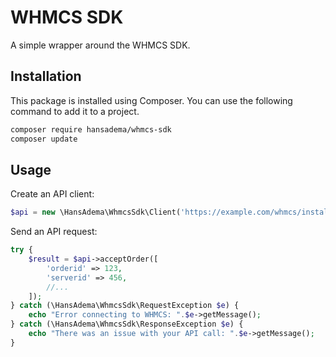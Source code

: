 # WHMCS SDK

A simple wrapper around the WHMCS SDK.

## Installation
This package is installed using Composer. You can use the following command to add it to a project.

```bash
composer require hansadema/whmcs-sdk
composer update
```

## Usage
Create an API client:
```php
$api = new \HansAdema\WhmcsSdk\Client('https://example.com/whmcs/installation/url/', 'myusername', 'mypassword');
```

Send an API request:
```php
try {
    $result = $api->acceptOrder([
        'orderid' => 123,
        'serverid' => 456,
        //...
    ]);
} catch (\HansAdema\WhmcsSdk\RequestException $e) {
    echo "Error connecting to WHMCS: ".$e->getMessage();
} catch (\HansAdema\WhmcsSdk\ResponseException $e) {
    echo "There was an issue with your API call: ".$e->getMessage();
}
```